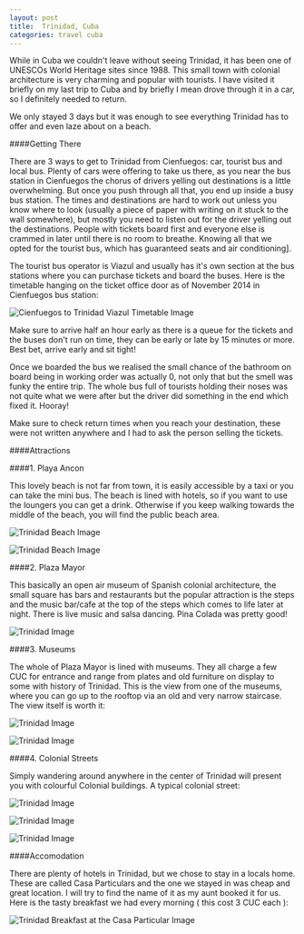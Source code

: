 ```yaml
---
layout: post
title:  Trinidad, Cuba
categories: travel cuba
---
```


While in Cuba we couldn't leave without seeing Trinidad, it has been one of UNESCOs World Heritage sites since 1988. This small town with colonial architecture is very charming and popular with tourists. I have visited it briefly on my last trip to Cuba and by briefly I mean drove through it in a car, so I definitely needed to return.

We only stayed 3 days but it was enough to see everything Trinidad has to offer and even laze about on a beach. 

####Getting There

There are 3 ways to get to Trinidad from Cienfuegos: car, tourist bus and local bus. Plenty of cars were offering to take us there, as you near the bus station in Cienfuegos the chorus of drivers yelling out destinations is a little overwhelming. But once you push through all that, you end up inside a busy bus station. The times and destinations are hard to work out unless you know where to look (usually a piece of paper with writing on it stuck to the wall somewhere), but mostly you need to listen out for the driver yelling out the destinations. People with tickets board first and everyone else is crammed in later until there is no room to breathe. Knowing all that we opted for the tourist bus, which has guaranteed seats and air conditioning].

The tourist bus operator is Viazul and usually has it's own section at the bus stations where you can purchase tickets and board the buses. Here is the timetable hanging on the ticket office door as of November 2014 in Cienfuegos bus station:

![Cienfuegos to Trinidad Viazul Timetable Image](http://www.lilianakastilio.co.uk/images/2014-11-21-Trinidad-Cuba/CienfuegosToTrinidadViazulTimetable.jpg "Cienfuegos to Trinidad Viazul Timetable ")

Make sure to arrive half an hour early as there is a queue for the tickets and the buses don't run on time, they can be early or late by 15 minutes or more. Best bet, arrive early and sit tight!

Once we boarded the bus we realised the small chance of the bathroom on board being in working order was actually 0, not only that but the smell was funky the entire trip. The whole bus full of tourists holding their noses was not quite what we were after but the driver did something in the end which fixed it. Hooray!

Make sure to check return times when you reach your destination, these were not written anywhere and I had to ask the person selling the tickets.

####Attractions

####1. Playa Ancon

This lovely beach is not far from town, it is easily accessible by a taxi or you can take the mini bus. The beach is lined with hotels, so if you want to use the loungers you can get a drink. Otherwise if you keep walking towards the middle of the beach, you will find the public beach area.

![Trinidad Beach Image](http://www.lilianakastilio.co.uk/images/2014-11-21-Trinidad-Cuba/TrinidadBeach01.jpg "Trinidad Beach")

![Trinidad Beach Image](http://www.lilianakastilio.co.uk/images/2014-11-21-Trinidad-Cuba/TrinidadBeach02.jpg "Trinidad Beach")


####2. Plaza Mayor

This basically an open air museum of Spanish colonial architecture, the small square has bars and restaurants but the popular attraction is the steps and the music bar/cafe at the top of the steps which comes to life later at night. There is live music and salsa dancing. Pina Colada was pretty good!

![Trinidad Image](http://www.lilianakastilio.co.uk/images/2014-11-21-Trinidad-Cuba/Trinidad04.jpg "Trinidad")

####3. Museums

The whole of Plaza Mayor is lined with museums. They all charge a few CUC for entrance and range from plates and old furniture on display to some with history of Trinidad. This is the view from one of the museums, where you can go up to the rooftop via an old and very narrow staircase. The view itself is worth it:

![Trinidad Image](http://www.lilianakastilio.co.uk/images/2014-11-21-Trinidad-Cuba/Trinidad02.jpg "Trinidad")

![Trinidad Image](http://www.lilianakastilio.co.uk/images/2014-11-21-Trinidad-Cuba/Trinidad05.jpg "Trinidad")

####4. Colonial Streets

Simply wandering around anywhere in the center of Trinidad will present you with colourful Colonial buildings. A typical colonial street:

![Trinidad Image](http://www.lilianakastilio.co.uk/images/2014-11-21-Trinidad-Cuba/Trinidad03.jpg "Trinidad")

![Trinidad Image](http://www.lilianakastilio.co.uk/images/2014-11-21-Trinidad-Cuba/Trinidad01.jpg "Trinidad")

![Trinidad Image](http://www.lilianakastilio.co.uk/images/2014-11-21-Trinidad-Cuba/Trinidad06.jpg "Trinidad")

####Accomodation

There are plenty of hotels in Trinidad, but we chose to stay in a locals home. These are called Casa Particulars and the one we stayed in was cheap and great location. I will try to find the name of it as my aunt booked it for us. Here is the tasty breakfast we had every morning ( this cost 3 CUC each ):

![Trinidad Breakfast at the Casa Particular Image](http://www.lilianakastilio.co.uk/images/2014-11-21-Trinidad-Cuba/TrinidadBreakfast.jpg "Breakfast")




